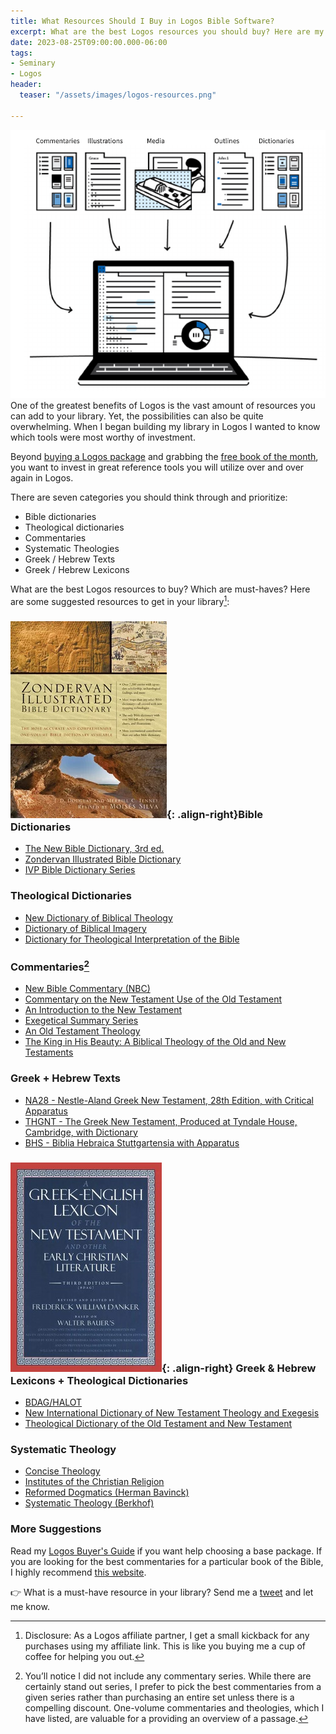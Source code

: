 ```yaml
---
title: What Resources Should I Buy in Logos Bible Software?
excerpt: What are the best Logos resources you should buy? Here are my recommendations.
date: 2023-08-25T09:00:00.000-06:00
tags:
- Seminary
- Logos
header:
  teaser: "/assets/images/logos-resources.png"

---
```

![](/assets/images/logos-resources.png)One of the greatest benefits of Logos is the vast amount of resources you can add to your library. Yet, the possibilities can also be quite overwhelming. When I began building my library in Logos I wanted to know which tools were most worthy of investment.

Beyond [buying a Logos package](https://www.nickstapleton.me/logos-buyers-guide/) and grabbing the [free book of the month](https://partners.faithlife.com/click.track?CID=437858&AFID=467957), you want to invest in great reference tools you will utilize over and over again in Logos.

There are seven categories you should think through and prioritize:

* Bible dictionaries
* Theological dictionaries
* Commentaries
* Systematic Theologies
* Greek / Hebrew Texts
* Greek / Hebrew Lexicons

What are the best Logos resources to buy? Which are must-haves? Here are some suggested resources to get in your library[^1]:

[^1]: Disclosure: As a Logos affiliate partner, I get a small kickback for any purchases using my affiliate link. This is like you buying me a cup of coffee for helping you out.

### ![image-right](/assets/images/zondervan-illustrated-bible-dictionary.jpg){: .align-right}Bible Dictionaries

* [The New Bible Dictionary, 3rd ed.](https://partners.faithlife.com/click.track?CID=432198&AFID=467957&nonencodedurl=https://www.logos.com/product/310/the-new-bible-dictionary-3rd-ed)
* [Zondervan Illustrated Bible Dictionary]()
* [IVP Bible Dictionary Series](https://partners.faithlife.com/click.track?CID=432198&AFID=467957&nonencodedurl=https://www.logos.com/product/37742/ivp-bible-dictionary-series-8-volumes)

### Theological Dictionaries

* [New Dictionary of Biblical Theology](https://partners.faithlife.com/click.track?CID=432198&AFID=467957&nonencodedurl=https://www.logos.com/product/27277/new-dictionary-of-biblical-theology)
* [Dictionary of Biblical Imagery](https://partners.faithlife.com/click.track?CID=432198&AFID=467957&nonencodedurl=https://www.logos.com/product/30241/dictionary-of-biblical-imagery)
* [Dictionary for Theological Interpretation of the Bible](https://partners.faithlife.com/click.track?CID=432198&AFID=467957&nonencodedurl=https://www.logos.com/product/5322/dictionary-for-theological-interpretation-of-the-bible)

### Commentaries[^2]

[^2]: You’ll notice I did not include any commentary series. While there are certainly stand out series, I prefer to pick the best commentaries from a given series rather than purchasing an entire set unless there is a compelling discount. One-volume commentaries and theologies, which I have listed, are valuable for a providing an overview of a passage.

* [New Bible Commentary (NBC)](https://partners.faithlife.com/click.track?CID=432198&AFID=467957&nonencodedurl=https://www.logos.com/product/753/the-new-bible-commentary)
* [Commentary on the New Testament Use of the Old Testament](https://partners.faithlife.com/click.track?CID=432198&AFID=467957&nonencodedurl=https://www.logos.com/product/5321/commentary-on-the-new-testament-use-of-the-old-testament)
* [An Introduction to the New Testament](https://partners.faithlife.com/click.track?CID=432198&AFID=467957&nonencodedurl=https://www.logos.com/product/9654/an-introduction-to-the-new-testament)
* [Exegetical Summary Series](https://partners.faithlife.com/click.track?CID=432198&AFID=467957&nonencodedurl=https://www.logos.com/product/197853/exegetical-summaries-series)
* [An Old Testament Theology](https://partners.faithlife.com/click.track?CID=432198&AFID=467957&nonencodedurl=https://www.logos.com/product/17275/an-old-testament-theology)
* [The King in His Beauty: A Biblical Theology of the Old and New Testaments](https://partners.faithlife.com/click.track?CID=432198&AFID=467957&nonencodedurl=https://www.logos.com/product/32180/the-king-in-his-beauty-a-biblical-theology-of-the-old-and-new-testaments)

### Greek + Hebrew Texts

* [NA28 - Nestle-Aland Greek New Testament, 28th Edition, with Critical Apparatus](https://partners.faithlife.com/click.track?CID=432198&AFID=467957&nonencodedurl=https://www.logos.com/product/29980/nestle-aland-greek-new-testament-28th-edition-with-critical-apparatus)
* [THGNT - The Greek New Testament, Produced at Tyndale House, Cambridge, with Dictionary](https://partners.faithlife.com/click.track?CID=432198&AFID=467957&nonencodedurl=https://www.logos.com/product/207821/the-greek-new-testament-produced-at-tyndale-house-cambridge-with-dictionary)
* [BHS - Biblia Hebraica Stuttgartensia with Apparatus](https://partners.faithlife.com/click.track?CID=432198&AFID=467957&nonencodedurl=https://www.logos.com/product/17645/biblia-hebraica-stuttgartensia-sesb-20-version-with-apparatus-and-wivu-introduction)

### ![image-right](/assets/images/bdag.jpg){: .align-right} Greek & Hebrew Lexicons + Theological Dictionaries

* [BDAG/HALOT](https://partners.faithlife.com/click.track?CID=432198&AFID=467957&nonencodedurl=https://www.logos.com/product/5228/bdag-halot-bundle)
* [New International Dictionary of New Testament Theology and Exegesis](https://partners.faithlife.com/click.track?CID=432198&AFID=467957&nonencodedurl=https://www.logos.com/product/45403/new-international-dictionary-of-new-testament-theology-and-exegesis-2nd-edition-nidntte)
* [Theological Dictionary of the Old Testament and New Testament](https://partners.faithlife.com/click.track?CID=432198&AFID=467957&nonencodedurl=https://www.logos.com/product/178620/theological-dictionary-of-the-old-testament-and-new-testament-bundle-tdot-tdnt)

### Systematic Theology

* [Concise Theology](https://partners.faithlife.com/click.track?CID=432198&AFID=467957&nonencodedurl=https://www.logos.com/product/155/concise-theology)
* [Institutes of the Christian Religion](https://partners.faithlife.com/click.track?CID=432198&AFID=467957&nonencodedurl=https://www.logos.com/product/16036/institutes-of-the-christian-religion)
* [Reformed Dogmatics (Herman Bavinck)](https://partners.faithlife.com/click.track?CID=432198&AFID=467957&nonencodedurl=https://www.logos.com/product/5309/reformed-dogmatics)
* [Systematic Theology (Berkhof)](https://partners.faithlife.com/click.track?CID=432198&AFID=467957&nonencodedurl=https://www.logos.com/product/6689/systematic-theology)

### More Suggestions

Read my [Logos Buyer's Guide](https://www.nickstapleton.me/logos-buyers-guide/) if you want help choosing a base package. If you are looking for the best commentaries for a particular book of the Bible, I highly recommend [this website](https://www.nickstapleton.me/best-bible-commentaries/).

<script async data-uid="e75da6f296" src="https://nickstapleton.ck.page/e75da6f296/index.js"></script>

👉 What is a must-have resource in your library? Send me a [tweet](http://www.twitter.com/nickstapleton) and let me know.
